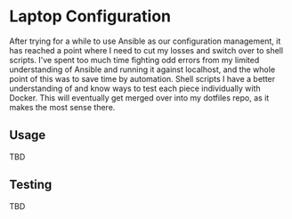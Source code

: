 # Laptop Configuration

After trying for a while to use Ansible as our configuration management, it has reached a point
where I need to cut my losses and switch over to shell scripts. I've spent too much time fighting
odd errors from my limited understanding of Ansible and running it against localhost, and the whole
point of this was to save time by automation. Shell scripts I have a better understanding of and
know ways to test each piece individually with Docker. This will eventually get merged over into
my dotfiles repo, as it makes the most sense there.

## Usage

TBD

## Testing

TBD
